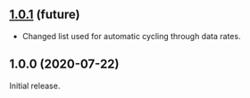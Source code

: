 ## [1.0.1](https://github.com/avbentem/data-rate-tester/compare/v1.0.0...master) (future)

- Changed list used for automatic cycling through data rates.

## 1.0.0 (2020-07-22)

Initial release.

